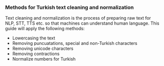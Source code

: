 ### Methods for Turkish text cleaning and normalization

Text cleaning and normalization is the process of preparing raw text for NLP, STT, TTS etc. so that machines can understand human language. 
This guide will apply the following methods: 

- Lowercasing the text
- Removing puncuatations, special and non-Turkish characters
- Removing unicode characters
- Removing contractions
- Normalize numbers for Turkish 



